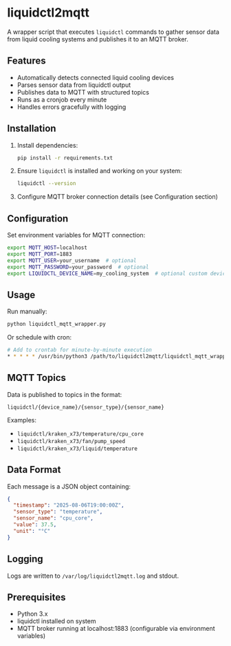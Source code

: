 # liquidctl2mqtt

A wrapper script that executes `liquidctl` commands to gather sensor data from liquid cooling systems and publishes it to an MQTT broker.

## Features

- Automatically detects connected liquid cooling devices
- Parses sensor data from liquidctl output
- Publishes data to MQTT with structured topics
- Runs as a cronjob every minute
- Handles errors gracefully with logging

## Installation

1. Install dependencies:
   ```bash
   pip install -r requirements.txt
   ```

2. Ensure `liquidctl` is installed and working on your system:
   ```bash
   liquidctl --version
   ```

3. Configure MQTT broker connection details (see Configuration section)

## Configuration

Set environment variables for MQTT connection:

```bash
export MQTT_HOST=localhost
export MQTT_PORT=1883
export MQTT_USER=your_username  # optional
export MQTT_PASSWORD=your_password  # optional
export LIQUIDCTL_DEVICE_NAME=my_cooling_system  # optional custom device name
```

## Usage

Run manually:
```bash
python liquidctl_mqtt_wrapper.py
```

Or schedule with cron:
```bash
# Add to crontab for minute-by-minute execution
* * * * * /usr/bin/python3 /path/to/liquidctl2mqtt/liquidctl_mqtt_wrapper.py
```

## MQTT Topics

Data is published to topics in the format:
```
liquidctl/{device_name}/{sensor_type}/{sensor_name}
```

Examples:
- `liquidctl/kraken_x73/temperature/cpu_core`
- `liquidctl/kraken_x73/fan/pump_speed`
- `liquidctl/kraken_x73/liquid/temperature`

## Data Format

Each message is a JSON object containing:
```json
{
  "timestamp": "2025-08-06T19:00:00Z",
  "sensor_type": "temperature",
  "sensor_name": "cpu_core", 
  "value": 37.5,
  "unit": "°C"
}
```

## Logging

Logs are written to `/var/log/liquidctl2mqtt.log` and stdout.

## Prerequisites

- Python 3.x
- liquidctl installed on system
- MQTT broker running at localhost:1883 (configurable via environment variables)